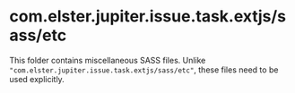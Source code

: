 # com.elster.jupiter.issue.task.extjs/sass/etc

This folder contains miscellaneous SASS files. Unlike `"com.elster.jupiter.issue.task.extjs/sass/etc"`, these files
need to be used explicitly.
